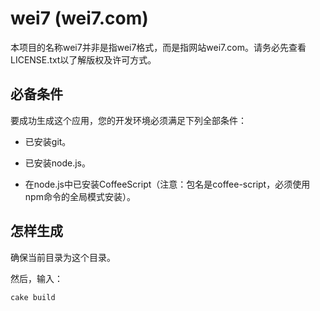 wei7 (wei7.com)
====

本项目的名称wei7并非是指wei7格式，而是指网站wei7.com。请务必先查看LICENSE.txt以了解版权及许可方式。

必备条件
----

要成功生成这个应用，您的开发环境必须满足下列全部条件：

- 已安装git。

- 已安装node.js。

- 在node.js中已安装CoffeeScript（注意：包名是coffee-script，必须使用npm命令的全局模式安装）。

怎样生成
----

确保当前目录为这个目录。

然后，输入：

```bash
cake build
```
